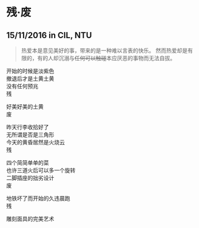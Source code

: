 # 残·废

## 15/11/2016 in CIL, NTU

> 热爱本是意见美好的事，带来的是一种难以言表的快乐。
> 然而热爱却是有限的，有的人却沉溺与~~任何可以触碰~~本应厌恶的事物而无法自拔。

开始的时候是淡紫色  
撤退后才是土黄土黄  
没有任何预兆  
残

好美好美的土黄  
废

昨天行李收拾好了  
无所谓是否是三角形  
今天的黄昏居然是火烧云  
残

四个简简单单的菜  
也许三道火后可以多一个旋转  
二脚插座的拙劣设计  
废

地铁坏了而开始的久违晨跑  
残

雕刻面具的完美艺术
